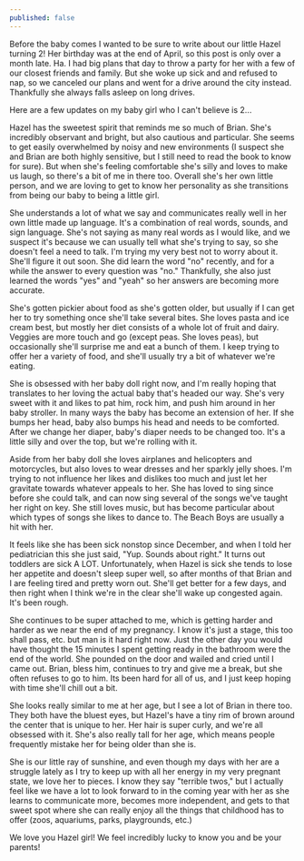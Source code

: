 ```yaml
---
published: false
---
```

Before the baby comes I wanted to be sure to write about our little Hazel turning 2! Her birthday was at the end of April, so this post is only over a month late. Ha. I had big plans that day to throw a party for her with a few of our closest friends and family. But she woke up sick and and refused to nap, so we canceled our plans and went for a drive around the city instead. Thankfully she always falls asleep on long drives. 

Here are a few updates on my baby girl who I can't believe is 2... 

Hazel has the sweetest spirit that reminds me so much of Brian. She's incredibly observant and bright, but also cautious and particular. She seems to get easily overwhelmed by noisy and new environments (I suspect she and Brian are both highly sensitive, but I still need to read the book to know for sure). But when she's feeling comfortable she's silly and loves to make us laugh, so there's a bit of me in there too. Overall she's her own little person, and we are loving to get to know her personality as she transitions from being our baby to being a little girl. 

She understands a lot of what we say and communicates really well in her own little made up language. It's a combination of real words, sounds, and sign language. She's not saying as many real words as I would like, and we suspect it's because we can usually tell what she's trying to say, so she doesn't feel a need to talk. I'm trying my very best not to worry about it. She'll figure it out soon. She did learn the word "no" recently, and for a while the answer to every question was "no." Thankfully, she also just learned the words "yes" and "yeah" so her answers are becoming more accurate. 

She's gotten pickier about food as she's gotten older, but usually if I can get her to try something once she'll take several bites. She loves pasta and ice cream best, but mostly her diet consists of a whole lot of fruit and dairy. Veggies are more touch and go (except peas. She loves peas), but occasionally she'll surprise me and eat a bunch of them. I keep trying to offer her a variety of food, and she'll usually try a bit of whatever we're eating.

She is obsessed with her baby doll right now, and I'm really hoping that translates to her loving the actual baby that's headed our way. She's very sweet with it and likes to pat him, rock him, and push him around in her baby stroller. In many ways the baby has become an extension of her. If she bumps her head, baby also bumps his head and needs to be comforted. After we change her diaper, baby's diaper needs to be changed too. It's a little silly and over the top, but we're rolling with it. 

Aside from her baby doll she loves airplanes and helicopters and motorcycles, but also loves to wear dresses and her sparkly jelly shoes. I'm trying to not influence her likes and dislikes too much and just let her gravitate towards whatever appeals to her. She has loved to sing since before she could talk, and can now sing several of the songs we've taught her right on key. She still loves music, but has become particular about which types of songs she likes to dance to. The Beach Boys are usually a hit with her. 

It feels like she has been sick nonstop since December, and when I told her pediatrician this she just said, "Yup. Sounds about right." It turns out toddlers are sick A LOT. Unfortunately, when Hazel is sick she tends to lose her appetite and doesn't sleep super well, so after months of that Brian and I are feeling tired and pretty worn out. She'll get better for a few days, and then right when I think we're in the clear she'll wake up congested again. It's been rough. 

She continues to be super attached to me, which is getting harder and harder as we near the end of my pregnancy. I know it's just a stage, this too shall pass, etc. but man is it hard right now. Just the other day you would have thought the 15 minutes I spent getting ready in the bathroom were the end of the world. She pounded on the door and wailed and cried until I came out. Brian, bless him, continues to try and give me a break, but she often refuses to go to him. Its been hard for all of us, and I just keep hoping with time she'll chill out a bit. 

She looks really similar to me at her age, but I see a lot of Brian in there too. They both have the bluest eyes, but Hazel's have a tiny rim of brown around the center that is unique to her. Her hair is super curly, and we're all obsessed with it. She's also really tall for her age, which means people frequently mistake her for being older than she is. 

She is our little ray of sunshine, and even though my days with her are a struggle lately as I try to keep up with all her energy in my very pregnant state, we love her to pieces. I know they say "terrible twos," but I actually feel like we have a lot to look forward to in the coming year with her as she learns to communicate more, becomes more independent, and gets to that sweet spot where she can really enjoy all the things that childhood has to offer (zoos, aquariums, parks, playgrounds, etc.) 

We love you Hazel girl! We feel incredibly lucky to know you and be your parents! 

